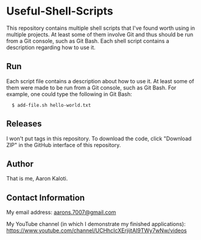 # Useful-Shell-Scripts

This repository contains multiple shell scripts that I've found worth using in multiple projects. At least some of them involve Git and thus should be run from a Git console, such as Git Bash. Each shell script contains a description regarding how to use it.

Run
---

Each script file contains a description about how to use it. At least some of them were made to be run from a Git console, such as Git Bash. For example, one could type the following in Git Bash:

```script
  $ add-file.sh hello-world.txt
```

Releases
--------

I won't put tags in this repository. To download the code, click "Download ZIP" in the GitHub interface of this repository.

Author
------

That is me, Aaron Kaloti.

Contact Information
-------------------

My email address: aarons.7007@gmail.com

My YouTube channel (in which I demonstrate my finished applications): https://www.youtube.com/channel/UCHhcIcXErjijtAI9TWy7wNw/videos 
